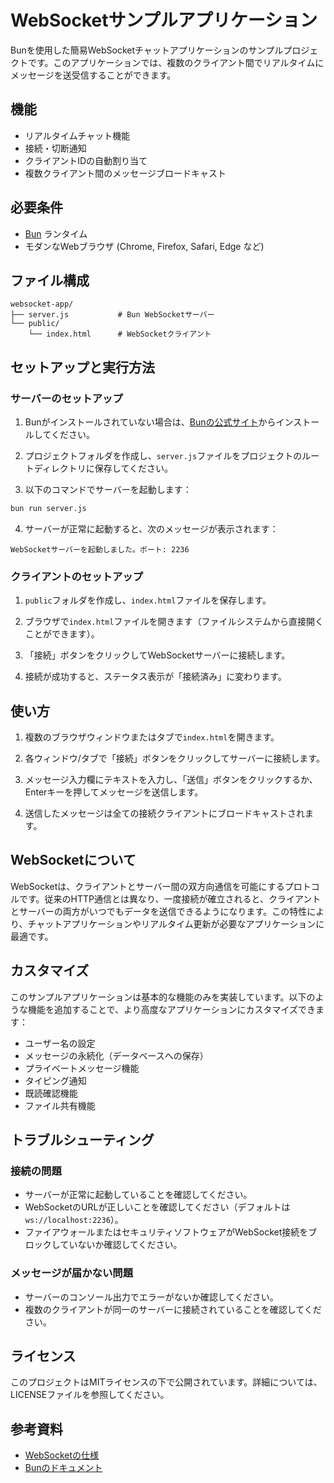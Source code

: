 # WebSocketサンプルアプリケーション

Bunを使用した簡易WebSocketチャットアプリケーションのサンプルプロジェクトです。このアプリケーションでは、複数のクライアント間でリアルタイムにメッセージを送受信することができます。

## 機能

- リアルタイムチャット機能
- 接続・切断通知
- クライアントIDの自動割り当て
- 複数クライアント間のメッセージブロードキャスト

## 必要条件

- [Bun](https://bun.sh/) ランタイム
- モダンなWebブラウザ (Chrome, Firefox, Safari, Edge など)

## ファイル構成

```
websocket-app/
├── server.js           # Bun WebSocketサーバー
└── public/
    └── index.html      # WebSocketクライアント
```

## セットアップと実行方法

### サーバーのセットアップ

1. Bunがインストールされていない場合は、[Bunの公式サイト](https://bun.sh/)からインストールしてください。

2. プロジェクトフォルダを作成し、`server.js`ファイルをプロジェクトのルートディレクトリに保存してください。

3. 以下のコマンドでサーバーを起動します：

```bash
bun run server.js
```

4. サーバーが正常に起動すると、次のメッセージが表示されます：

```
WebSocketサーバーを起動しました。ポート: 2236
```

### クライアントのセットアップ

1. `public`フォルダを作成し、`index.html`ファイルを保存します。

2. ブラウザで`index.html`ファイルを開きます（ファイルシステムから直接開くことができます）。

3. 「接続」ボタンをクリックしてWebSocketサーバーに接続します。

4. 接続が成功すると、ステータス表示が「接続済み」に変わります。

## 使い方

1. 複数のブラウザウィンドウまたはタブで`index.html`を開きます。

2. 各ウィンドウ/タブで「接続」ボタンをクリックしてサーバーに接続します。

3. メッセージ入力欄にテキストを入力し、「送信」ボタンをクリックするか、Enterキーを押してメッセージを送信します。

4. 送信したメッセージは全ての接続クライアントにブロードキャストされます。

## WebSocketについて

WebSocketは、クライアントとサーバー間の双方向通信を可能にするプロトコルです。従来のHTTP通信とは異なり、一度接続が確立されると、クライアントとサーバーの両方がいつでもデータを送信できるようになります。この特性により、チャットアプリケーションやリアルタイム更新が必要なアプリケーションに最適です。

## カスタマイズ

このサンプルアプリケーションは基本的な機能のみを実装しています。以下のような機能を追加することで、より高度なアプリケーションにカスタマイズできます：

- ユーザー名の設定
- メッセージの永続化（データベースへの保存）
- プライベートメッセージ機能
- タイピング通知
- 既読確認機能
- ファイル共有機能

## トラブルシューティング

### 接続の問題

- サーバーが正常に起動していることを確認してください。
- WebSocketのURLが正しいことを確認してください（デフォルトは`ws://localhost:2236`）。
- ファイアウォールまたはセキュリティソフトウェアがWebSocket接続をブロックしていないか確認してください。

### メッセージが届かない問題

- サーバーのコンソール出力でエラーがないか確認してください。
- 複数のクライアントが同一のサーバーに接続されていることを確認してください。

## ライセンス

このプロジェクトはMITライセンスの下で公開されています。詳細については、LICENSEファイルを参照してください。

## 参考資料

- [WebSocketの仕様](https://developer.mozilla.org/ja/docs/Web/API/WebSockets_API)
- [Bunのドキュメント](https://bun.sh/docs)